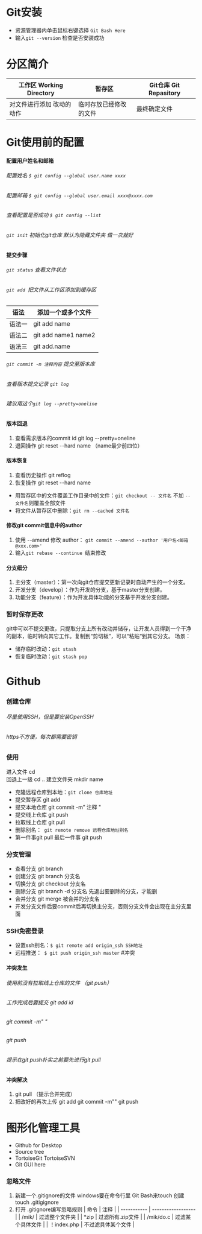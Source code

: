 # Git安装
- 资源管理器内单击鼠标右键选择 `Git Bash Here`
- 输入`git --version` 检查是否安装成功

# 分区简介
| 工作区 Working Directory  | 暂存区                 | Git仓库 Git Repasitory |
| ------------------------- | ---------------------- | ---------------------- |
| 对文件进行添加 改动的动作 | 临时存放已经修改的文件 | 最终确定文件           |

# Git使用前的配置
#### 配置用户姓名和邮箱
###### 配置姓名 `$ git config --global user.name xxxx`
###### 配置邮箱 `$ git config --global user.email xxxx@xxxx.com`
###### 查看配置是否成功 `$ git config --list`
###### `git init` 初始化git仓库  默认为隐藏文件夹 做一次就好
#### 提交步骤
###### `git status` 查看文件状态
###### `git add `把文件从工作区添加到缓存区
| 语法   | 添加一个或多个文件  |
| ------ | ------------------- |
| 语法一 | git add name        |
| 语法二 | git add name1 name2 |
| 语法三 | git add.name        |
###### `git commit -m 注释内容` 提交至版本库
###### 查看版本提交记录 `git log`

###### 建议用这个`git log --pretty=oneline `
#### 版本回退
1. 查看需求版本的commit id     git log --pretty=oneline 
2. 退回操作   git reset --hard  name  （name最少前四位）
#### 版本恢复
1. 查看历史操作   git reflog 
2. 恢复操作   git reset --hard name
- 用暂存区中的文件覆盖工作目录中的文件：`git checkout -- 文件名` 不加 `-- 文件名`则覆盖全部文件
- 将文件从暂存区中删除：`git rm --cached 文件名`
#### 修改git commit信息中的author
1. 使用 --amend 修改 author：
  `git commit --amend --author '用户名<邮箱@xxx.com>'`
2. 输入`git rebase --continue `结束修改
#### 分支细分
1. 主分支（master）：第一次向git仓库提交更新记录时自动产生的一个分支。
2. 开发分支（develop）：作为开发的分支，基于master分支创建。
3. 功能分支（feature）：作为开发具体功能的分支基于开发分支创建。
### 暂时保存更改
git中可以不提交更改，只提取分支上所有改动并储存，让开发人员得到一个干净的副本，临时转向其它工作。复制到“剪切板”，可以“粘贴“到其它分支。
场景：
- 储存临时改动：`git stash`
- 恢复临时改动：`git stash pop`
# Github
### 创建仓库
######                 尽量使用SSH，但是要安装OpenSSH
###### https不方便，每次都需要密钥
### 使用
进入文件 cd  
回退上一级 cd ..
建立文件夹 mkdir name
- 克隆远程仓库到本地：`git clone 仓库地址`
- 提交暂存区 git add 
- 提交本地仓库 git commit -m”   注释  "
- 提交线上仓库 git push
- 拉取线上仓库 git pull
- 删除别名：` git remote remove 远程仓库地址别名`
- 第一件事git pull  最后一件事 git push
### 分支管理
+ 查看分支 git branch
+ 创建分支 git branch 分支名
+ 切换分支 git checkout 分支名
+ 删除分支 git branch -d 分支名 先退出要删除的分支，才能删
+ 合并分支 git merge 被合并的分支名
+ 开发分支文件后要commit后再切换主分支，否则分支文件会出现在主分支里面
### SSH免密登录
+ 设置ssh别名：`$ git remote add origin_ssh SSH地址`
+ 远程推送：` $ git push origin_ssh master`
#冲突
#### 冲突发生
###### 使用前没有拉取线上仓库的文件 （git push）
###### 工作完成后要提交 git add id
###### git commit -m"  "
###### git push
###### 提示在git push朴实之前要先进行git pull
#### 冲突解决

1. git pull   （提示合并完成）
2. 把改好的再次上传 git add  git commit -m"" git push 

# 图形化管理工具
- Github for Desktop
- Source tree
- TortoiseGit  TortoiseSVN
- Git GUI here
### 忽略文件
1. 新建一个.gitignore的文件 windows要在命令行里 Git Bash来touch 创建
   ​    touch .gitigignore
2. 打开 .gitignore编写忽略规则
   | 命令        | 注释               |
   | ----------- | ------------------ |
   | /mik/       | 过滤整个文件夹     |
   | *zip        | 过滤所有.zip文件   |
   | /mik/do.c   | 过滤某个具体文件   |
   | ！index.php | 不过滤具体某个文件 |
